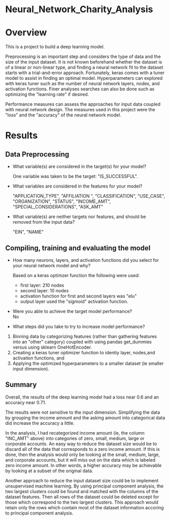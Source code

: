 # Neural_Network_Charity_Analysis

# Overview
This is a project to build a deep learning model.

Preprocessing is an important step and considers the type of data and the size of the input dataset.  It is not known beforehand whether the dataset is of a linear or non-linear type, and finding a neural network fit to the dataset starts with a trial-and-error approach.  Fortunately, keras comes with a tuner model to assist in finding an optimal model.  Hyperparameters can explored with keras tuner such as the number of neural network layers, nodes, and activation functions.  Finer analyses searches can also be done such as optimizing the "learning rate" if desired.  

Performance measures can assess the approaches for input data coupled with neural network design.  The measures used in this project were the "loss" and the "accuracy" of the neural network model.

# Results <br>

## Data Preprocessing

* What variable(s) are considered in the target(s) for your model?<br>

  One variable was taken to be the target:  "IS_SUCCESSFUL".<br>

* What variables are considered in the features for your model?<br>

  "APPLICATION_TYPE", "AFFILIATION ", "CLASSIFICATION", "USE_CASE", "ORGANIZATION", "STATUS", "INCOME_AMT", "SPECIAL_CONSIDERATIONS", "ASK_AMT"<br>

* What variable(s) are neither targets nor features, and should be removed from the input data?<br>

  "EIN", "NAME"<br>


## Compiling, training and evaluating the model

* How many neurons, layers, and activation functions did you select for your neural network model and why?<br>

  Based on a keras optimzer function the following were used:<br>
  * first layer:  210 nodes
  * second layer: 10 nodes
  * activation function for first and second layers was "elu"
  * output layer used the "sigmoid" activation function.

* Were you able to achieve the target model performance?<br>
No

* What steps did you take to try to increase model performance?<br>
1. Binning data by categorizing features (rather than gathering features into an "other" category)
 coupled with using pandas get_dummies versus using sklearn OneHotEncoder.
2. Creating a keras tuner optimizer function to identiy layer, nodes,and activaiton functions, and
3. Applying the optimized hyperparameters to a smaller dataset (ie smaller input dimension).

## Summary

  Overall, the results of the deep learning model had a loss near 0.6 and an accuracy near 0.71. <br> 
  
  The results were not sensitive to the input dimension. Simplifying the data by grouping the income amount and the asking amount into categorical data did increase the accuracy a little.<br>
  
  In the analysis, I had recategorized income amount (ie, the column "INC_AMT" above) into categories of zero, small, medium, large or corporate accounts. An easy way to reduce the dataset size would be to discard all of the data that corresponds to a zero income amount.  If this is done, then the analysis would only be looking at the small, medium, large, and corporate accounts, but it will miss out on the data which is labeled zero income amount. In other words, a higher accuracy may be achievable by looking at a subset of the original data.
  
  Another approach to reduce the input dataset size could be to implement unsupervised machine learning. By using principal component analysis, the two largest clusters could be found and matched with the columns of the dataset features. Then all rows of the dataset could be deleted except for those which correspond to the two largest clusters. This approach would retain only the rows which contain most of the dataset information accoring to principal component analysis.

